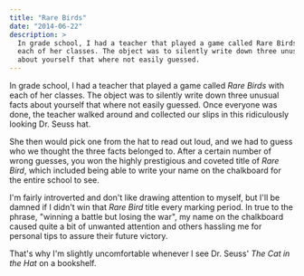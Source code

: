 ```yaml
---
title: "Rare Birds"
date: "2014-06-22"
description: >
  In grade school, I had a teacher that played a game called Rare Birds with
  each of her classes. The object was to silently write down three unusual facts
  about yourself that where not easily guessed.
---
```


In grade school, I had a teacher that played a game called *Rare Birds* with
each of her classes. The object was to silently write down three unusual facts
about yourself that where not easily guessed.
Once everyone was done, the teacher walked around and collected our slips in
this ridiculously looking Dr. Seuss hat.

She then would pick one from the hat to read out loud, and we had to guess who
we thought the three facts belonged to. After a certain number of wrong guesses,
you won the highly prestigious and coveted title of *Rare Bird*, which included
being able to write your name on the chalkboard for the entire school to see.

I'm fairly introverted and don't like drawing attention to myself, but I'll be
damned if I didn't win that *Rare Bird* title every marking period. In true to
the phrase, "winning a battle but losing the war", my name on the chalkboard
caused quite a bit of unwanted attention and others hassling me for personal
tips to assure their future victory.

That's why I'm slightly uncomfortable whenever I see Dr. Seuss' *The Cat in 
the Hat* on a bookshelf.
